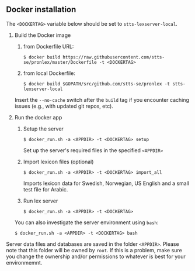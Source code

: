 ## Docker installation

The `<DOCKERTAG>` variable below should be set to `stts-lexserver-local`.

1. Build the Docker image

    1. from Dockerfile URL:

        `$ docker build https://raw.githubusercontent.com/stts-se/pronlex/master/Dockerfile -t <DOCKERTAG>`   

    2. from local Dockerfile:

        `$ docker build $GOPATH/src/github.com/stts-se/pronlex -t stts-lexserver-local`

    Insert the `--no-cache` switch after the `build` tag if you encounter caching issues (e.g., with updated git repos, etc).


2. Run the docker app


   1. Setup the server 

      `$ docker_run.sh -a <APPDIR> -t <DOCKERTAG> setup`

      Set up the server's required files in the specified `<APPDIR>`
      

   2. Import lexicon files (optional)

      `$ docker_run.sh -a <APPDIR> -t <DOCKERTAG> import_all`

      Imports lexicon data for Swedish, Norwegian, US English and a small test file for Arabic.


   3. Run lex server

      `$ docker_run.sh -a <APPDIR> -t <DOCKERTAG>`


   You can also investigate the server environment using `bash`:   

   `$ docker_run.sh -a <APPDIR> -t <DOCKERTAG> bash`
  

Server data files and databases are saved in the folder `<APPDIR>`. Please note that this folder will be owned by `root`. If this is a problem, make sure you change the ownership and/or permissions to whatever is best for your environmemnt.


<!-- to pass on system user to the docker environment:
<!---   $ docker build --build-arg USER=$USER https://raw.githubusercontent.com/stts-se/pronlex/master/Dockerfile -t stts-lexserver-local	 --->

<!---       $ docker build --build-arg USER=$USER $GOPATH/src/github.com/stts-se/pronlex -t stts-lexserver-local --->


